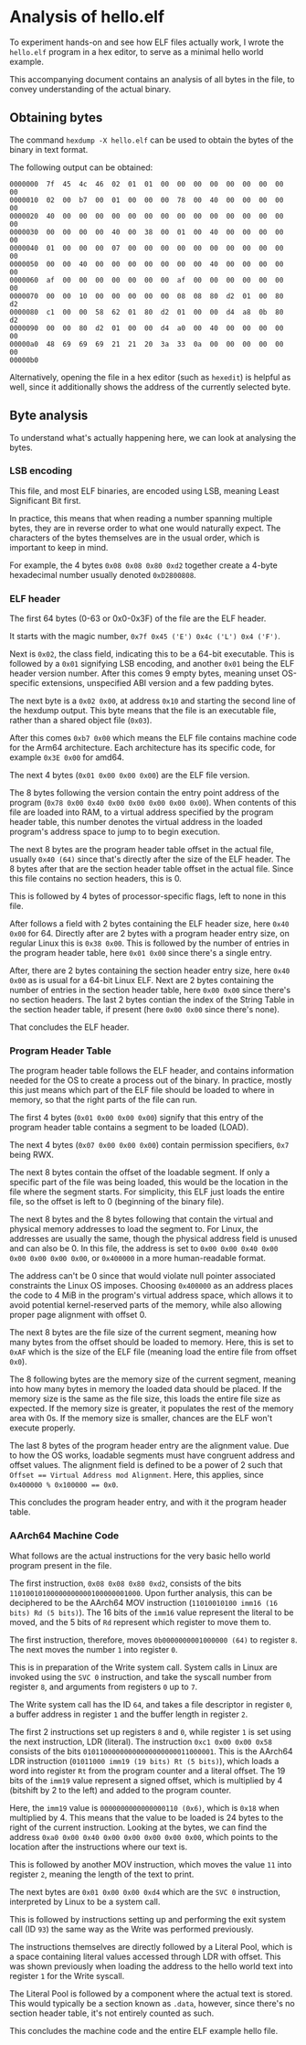 # Analysis of hello.elf

To experiment hands-on and see how ELF files actually work, I wrote the `hello.elf` program in a hex editor, to serve as a minimal hello world example.

This accompanying document contains an analysis of all bytes in the file, to convey understanding of the actual binary.

## Obtaining bytes

The command `hexdump -X hello.elf` can be used to obtain the bytes of the binary in text format.

The following output can be obtained:

```
0000000  7f  45  4c  46  02  01  01  00  00  00  00  00  00  00  00  00
0000010  02  00  b7  00  01  00  00  00  78  00  40  00  00  00  00  00
0000020  40  00  00  00  00  00  00  00  00  00  00  00  00  00  00  00
0000030  00  00  00  00  40  00  38  00  01  00  40  00  00  00  00  00
0000040  01  00  00  00  07  00  00  00  00  00  00  00  00  00  00  00
0000050  00  00  40  00  00  00  00  00  00  00  40  00  00  00  00  00
0000060  af  00  00  00  00  00  00  00  af  00  00  00  00  00  00  00
0000070  00  00  10  00  00  00  00  00  08  08  80  d2  01  00  80  d2
0000080  c1  00  00  58  62  01  80  d2  01  00  00  d4  a8  0b  80  d2
0000090  00  00  80  d2  01  00  00  d4  a0  00  40  00  00  00  00  00
00000a0  48  69  69  69  21  21  20  3a  33  0a  00  00  00  00  00  00
00000b0
```

Alternatively, opening the file in a hex editor (such as `hexedit`) is helpful as well, since it additionally shows the address of the currently selected byte.


## Byte analysis

To understand what's actually happening here, we can look at analysing the bytes.

### LSB encoding

This file, and most ELF binaries, are encoded using LSB, meaning Least Significant Bit first.

In practice, this means that when reading a number spanning multiple bytes, they are in reverse order to what one would naturally expect.
The characters of the bytes themselves are in the usual order, which is important to keep in mind.

For example, the 4 bytes `0x08 0x08 0x80 0xd2` together create a 4-byte hexadecimal number usually denoted `0xD2800808`.

### ELF header

The first 64 bytes (0-63 or 0x0-0x3F) of the file are the ELF header.

It starts with the magic number, `0x7f 0x45 ('E') 0x4c ('L') 0x4 ('F')`.

Next is `0x02`, the class field, indicating this to be a 64-bit executable.
This is followed by a `0x01` signifying LSB encoding, and another `0x01` being the ELF header version number.
After this comes 9 empty bytes, meaning unset OS-specific extensions, unspecified ABI version and a few padding bytes.

The next byte is a `0x02 0x00`, at address `0x10` and starting the second line of the hexdump output.
This byte means that the file is an executable file, rather than a shared object file (`0x03`).

After this comes `0xb7 0x00` which means the ELF file contains machine code for the Arm64 architecture.
Each architecture has its specific code, for example `0x3E 0x00` for amd64.

The next 4 bytes (`0x01 0x00 0x00 0x00`) are the ELF file version.

The 8 bytes following the version contain the entry point address of the program (`0x78 0x00 0x40 0x00 0x00 0x00 0x00 0x00`).
When contents of this file are loaded into RAM, to a virtual address specified by the program header table, 
this number denotes the virtual address in the loaded program's address space to jump to to begin execution.

The next 8 bytes are the program header table offset in the actual file, usually `0x40 (64)` since that's directly after the size of the ELF header.
The 8 bytes after that are the section header table offset in the actual file.
Since this file contains no section headers, this is 0.

This is followed by 4 bytes of processor-specific flags, left to none in this file.

After follows a field with 2 bytes containing the ELF header size, here `0x40 0x00` for 64.
Directly after are 2 bytes with a program header entry size, on regular Linux this is `0x38 0x00`.
This is followed by the number of entries in the program header table, here `0x01 0x00` since there's a single entry.

After, there are 2 bytes containing the section header entry size, here `0x40 0x00` as is usual for a 64-bit Linux ELF.
Next are 2 bytes containing the number of entries in the section header table, here `0x00 0x00` since there's no section headers.
The last 2 bytes contian the index of the String Table in the section header table, if present (here `0x00 0x00` since there's none).

That concludes the ELF header.

### Program Header Table

The program header table follows the ELF header, and contains information needed for the OS to create a process out of the binary.
In practice, mostly this just means which part of the ELF file should be loaded to where in memory, so that the right parts of the file can run.

The first 4 bytes (`0x01 0x00 0x00 0x00`) signify that this entry of the program header table contains a segment to be loaded (LOAD).

The next 4 bytes (`0x07 0x00 0x00 0x00`) contain permission specifiers, `0x7` being RWX.

The next 8 bytes contain the offset of the loadable segment.
If only a specific part of the file was being loaded, this would be the location in the file where the segment starts.
For simplicity, this ELF just loads the entire file, so the offset is left to 0 (beginning of the binary file).

The next 8 bytes and the 8 bytes following that contain the virtual and physical memory addresses to load the segment to.
For Linux, the addresses are usually the same, though the physical address field is unused and can also be 0.
In this file, the address is set to `0x00 0x00 0x40 0x00 0x00 0x00 0x00 0x00`, or `0x400000` in a more human-readable format.

The address can't be 0 since that would violate null pointer associated constraints the Linux OS imposes.
Choosing `0x400000` as an address places the code to 4 MiB in the program's virtual address space, 
which allows it to avoid potential kernel-reserved parts of the memory, while also allowing proper page alignment with offset 0.

The next 8 bytes are the file size of the current segment, meaning how many bytes from the offset should be loaded to memory.
Here, this is set to `0xAF` which is the size of the ELF file (meaning load the entire file from offset `0x0`).

The 8 following bytes are the memory size of the current segment, meaning into how many bytes in memory the loaded data should be placed.
If the memory size is the same as the file size, this loads the entire file size as expected.
If the memory size is greater, it populates the rest of the memory area with 0s.
If the memory size is smaller, chances are the ELF won't execute properly.

The last 8 bytes of the program header entry are the alignment value.
Due to how the OS works, loadable segments must have congruent address and offset values.
The alignment field is defined to be a power of 2 such that `Offset == Virtual Address mod Alignment`.
Here, this applies, since `0x400000 % 0x100000 == 0x0`.

This concludes the program header entry, and with it the program header table.

### AArch64 Machine Code

What follows are the actual instructions for the very basic hello world program present in the file.

The first instruction, `0x08 0x08 0x80 0xd2`, consists of the bits `11010010100000000000100000001000`.
Upon further analysis, this can be deciphered to be the AArch64 MOV instruction (`11010010100 imm16 (16 bits) Rd (5 bits)`).
The 16 bits of the `imm16` value represent the literal to be moved, and the 5 bits of `Rd` represent which register to move them to.

The first instruction, therefore, moves `0b0000000001000000 (64)` to register `8`.
The next moves the number `1` into register `0`.

This is in preparation of the Write system call.
System calls in Linux are invoked using the `SVC 0` instruction, and take the syscall number from register `8`, and arguments from registers `0` up to `7`.

The Write system call has the ID `64`, and takes a file descriptor in register `0`, a buffer address in register `1` and the buffer length in register `2`.

The first 2 instructions set up registers `8` and `0`, while register `1` is set using the next instruction, LDR (literal).
The instruction `0xc1 0x00 0x00 0x58` consists of the bits `01011000000000000000000011000001`.
This is the AArch64 LDR instruction (`01011000 imm19 (19 bits) Rt (5 bits)`), which loads a word into register `Rt` from the program counter and a literal offset.
The 19 bits of the `imm19` value represent a signed offset, which is multiplied by 4 (bitshift by 2 to the left) and added to the program counter.

Here, the `imm19` value is `0000000000000000110 (0x6)`, which is `0x18` when multiplied by 4.
This means that the value to be loaded is 24 bytes to the right of the current instruction.
Looking at the bytes, we can find the address `0xa0 0x00 0x40 0x00 0x00 0x00 0x00 0x00`, which points to the location after the instructions where our text is.

This is followed by another MOV instruction, which moves the value `11` into register `2`, meaning the length of the text to print.

The next bytes are `0x01 0x00 0x00 0xd4` which are the `SVC 0` instruction, interpreted by Linux to be a system call.

This is followed by instructions setting up and performing the exit system call (ID `93`) the same way as the Write was performed previously.

The instructions themselves are directly followed by a Literal Pool, which is a space containing literal values accessed through LDR with offset.
This was shown previously when loading the address to the hello world text into register `1` for the Write syscall.

The Literal Pool is followed by a component where the actual text is stored.
This would typically be a section known as `.data`, however, since there's no section header table, it's not entirely counted as such.

This concludes the machine code and the entire ELF example hello file.

